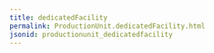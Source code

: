 ```yaml
---
title: dedicatedFacility
permalink: ProductionUnit.dedicatedFacility.html
jsonid: productionunit_dedicatedfacility
---
```

